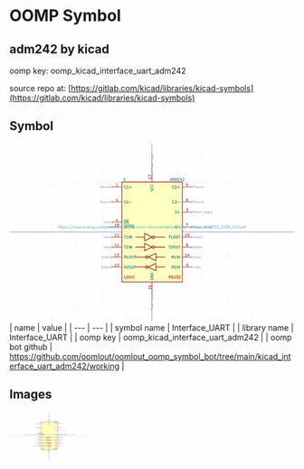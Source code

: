 # OOMP Symbol  
## adm242  by kicad  
  
oomp key: oomp_kicad_interface_uart_adm242  
  
source repo at: [https://gitlab.com/kicad/libraries/kicad-symbols](https://gitlab.com/kicad/libraries/kicad-symbols)  
## Symbol  
  
[![working.png](working_600.png)](working.png)  
| name | value | 
| --- | --- | 
| symbol name | Interface_UART | 
| library name | Interface_UART | 
| oomp key | oomp_kicad_interface_uart_adm242 | 
| oomp bot github | https://github.com/oomlout/oomlout_oomp_symbol_bot/tree/main/kicad_interface_uart_adm242/working | 
## Images  
  
[![working.png](working_140.png)](working.png)  
